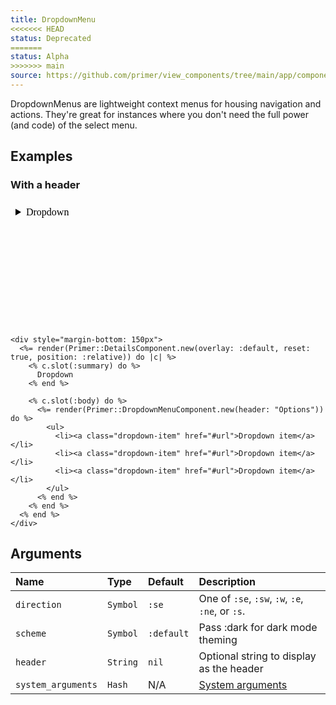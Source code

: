 ```yaml
---
title: DropdownMenu
<<<<<<< HEAD
status: Deprecated
=======
status: Alpha
>>>>>>> main
source: https://github.com/primer/view_components/tree/main/app/components/primer/dropdown_menu_component.rb
---
```


<!-- Warning: AUTO-GENERATED file, do not edit. Add code comments to your Ruby instead <3 -->

DropdownMenus are lightweight context menus for housing navigation and actions.
They're great for instances where you don't need the full power (and code)
of the select menu.

## Examples

### With a header

<iframe style="width: 100%; border: 0px; height: 200px;" srcdoc="<html><head><link href='https://unpkg.com/@primer/css/dist/primer.css' rel='stylesheet'></head><body><div style='margin-bottom: 150px'>  <details class='details-overlay details-reset position-relative'>  <summary role='button' type='button' class='btn '>    Dropdown</summary>  <div>    <details-menu role='menu' class='dropdown-menu dropdown-menu-se '>    <div class='dropdown-header'>      Options    </div>          <ul>          <li><a class='dropdown-item' href='#url'>Dropdown item</a></li>          <li><a class='dropdown-item' href='#url'>Dropdown item</a></li>          <li><a class='dropdown-item' href='#url'>Dropdown item</a></li>        </ul></details-menu></div></details></div></body></html>"></iframe>

```erb
<div style="margin-bottom: 150px">
  <%= render(Primer::DetailsComponent.new(overlay: :default, reset: true, position: :relative)) do |c| %>
    <% c.slot(:summary) do %>
      Dropdown
    <% end %>

    <% c.slot(:body) do %>
      <%= render(Primer::DropdownMenuComponent.new(header: "Options")) do %>
        <ul>
          <li><a class="dropdown-item" href="#url">Dropdown item</a></li>
          <li><a class="dropdown-item" href="#url">Dropdown item</a></li>
          <li><a class="dropdown-item" href="#url">Dropdown item</a></li>
        </ul>
      <% end %>
    <% end %>
  <% end %>
</div>
```

## Arguments

| Name | Type | Default | Description |
| :- | :- | :- | :- |
| `direction` | `Symbol` | `:se` | One of `:se`, `:sw`, `:w`, `:e`, `:ne`, or `:s`. |
| `scheme` | `Symbol` | `:default` | Pass :dark for dark mode theming |
| `header` | `String` | `nil` | Optional string to display as the header |
| `system_arguments` | `Hash` | N/A | [System arguments](/system-arguments) |
